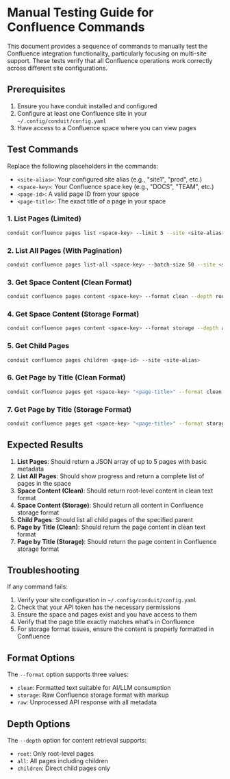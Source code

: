 # Manual Testing Guide for Confluence Commands

This document provides a sequence of commands to manually test the Confluence integration functionality, particularly focusing on multi-site support. These tests verify that all Confluence operations work correctly across different site configurations.

## Prerequisites

1. Ensure you have conduit installed and configured
2. Configure at least one Confluence site in your `~/.config/conduit/config.yaml`
3. Have access to a Confluence space where you can view pages

## Test Commands

Replace the following placeholders in the commands:

- `<site-alias>`: Your configured site alias (e.g., "site1", "prod", etc.)
- `<space-key>`: Your Confluence space key (e.g., "DOCS", "TEAM", etc.)
- `<page-id>`: A valid page ID from your space
- `<page-title>`: The exact title of a page in your space

### 1. List Pages (Limited)

```bash
conduit confluence pages list <space-key> --limit 5 --site <site-alias>
```

### 2. List All Pages (With Pagination)

```bash
conduit confluence pages list-all <space-key> --batch-size 50 --site <site-alias>
```

### 3. Get Space Content (Clean Format)

```bash
conduit confluence pages content <space-key> --format clean --depth root --site <site-alias>
```

### 4. Get Space Content (Storage Format)

```bash
conduit confluence pages content <space-key> --format storage --depth all --site <site-alias>
```

### 5. Get Child Pages

```bash
conduit confluence pages children <page-id> --site <site-alias>
```

### 6. Get Page by Title (Clean Format)

```bash
conduit confluence pages get <space-key> "<page-title>" --format clean --site <site-alias>
```

### 7. Get Page by Title (Storage Format)

```bash
conduit confluence pages get <space-key> "<page-title>" --format storage --site <site-alias>
```

## Expected Results

1. **List Pages**: Should return a JSON array of up to 5 pages with basic metadata
2. **List All Pages**: Should show progress and return a complete list of pages in the space
3. **Space Content (Clean)**: Should return root-level content in clean text format
4. **Space Content (Storage)**: Should return all content in Confluence storage format
5. **Child Pages**: Should list all child pages of the specified parent
6. **Page by Title (Clean)**: Should return the page content in clean text format
7. **Page by Title (Storage)**: Should return the page content in Confluence storage format

## Troubleshooting

If any command fails:

1. Verify your site configuration in `~/.config/conduit/config.yaml`
2. Check that your API token has the necessary permissions
3. Ensure the space and pages exist and you have access to them
4. Verify that the page title exactly matches what's in Confluence
5. For storage format issues, ensure the content is properly formatted in Confluence

## Format Options

The `--format` option supports three values:

- `clean`: Formatted text suitable for AI/LLM consumption
- `storage`: Raw Confluence storage format with markup
- `raw`: Unprocessed API response with all metadata

## Depth Options

The `--depth` option for content retrieval supports:

- `root`: Only root-level pages
- `all`: All pages including children
- `children`: Direct child pages only
